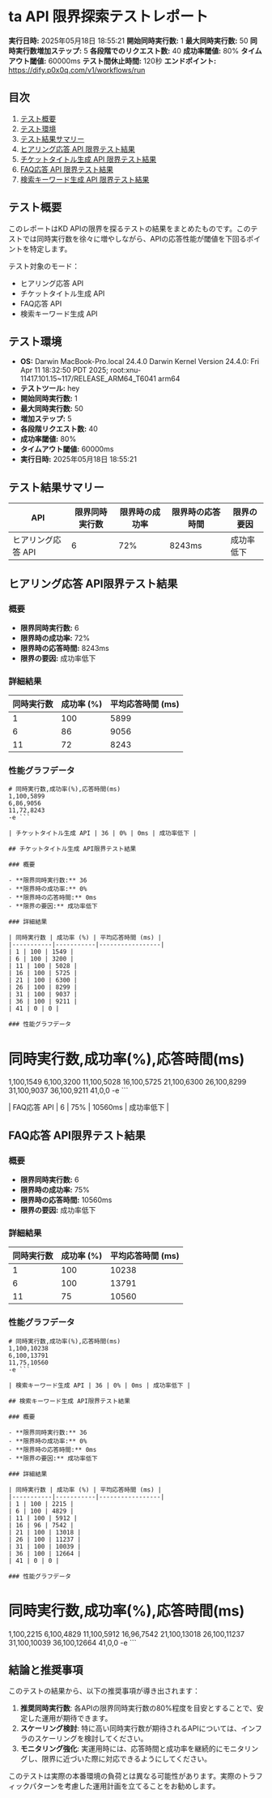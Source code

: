 # ta API 限界探索テストレポート

**実行日時:** 2025年05月18日 18:55:21
**開始同時実行数:** 1
**最大同時実行数:** 50
**同時実行数増加ステップ:** 5
**各段階でのリクエスト数:** 40
**成功率閾値:** 80%
**タイムアウト閾値:** 60000ms
**テスト間休止時間:** 120秒
**エンドポイント:** https://dify.p0x0q.com/v1/workflows/run

## 目次

1. [テスト概要](#テスト概要)
2. [テスト環境](#テスト環境)
3. [テスト結果サマリー](#テスト結果サマリー)
4. [ヒアリング応答 API 限界テスト結果](#ヒアリング応答-api-限界テスト結果)
5. [チケットタイトル生成 API 限界テスト結果](#チケットタイトル生成-api-限界テスト結果)
6. [FAQ応答 API 限界テスト結果](#faq応答-api-限界テスト結果)
7. [検索キーワード生成 API 限界テスト結果](#検索キーワード生成-api-限界テスト結果)

## テスト概要

このレポートはKD APIの限界を探るテストの結果をまとめたものです。このテストでは同時実行数を徐々に増やしながら、APIの応答性能が閾値を下回るポイントを特定します。

テスト対象のモード：
- ヒアリング応答 API
- チケットタイトル生成 API
- FAQ応答 API
- 検索キーワード生成 API

## テスト環境

- **OS:** Darwin MacBook-Pro.local 24.4.0 Darwin Kernel Version 24.4.0: Fri Apr 11 18:32:50 PDT 2025; root:xnu-11417.101.15~117/RELEASE_ARM64_T6041 arm64
- **テストツール:** hey
- **開始同時実行数:** 1
- **最大同時実行数:** 50
- **増加ステップ:** 5
- **各段階リクエスト数:** 40
- **成功率閾値:** 80%
- **タイムアウト閾値:** 60000ms
- **実行日時:** 2025年05月18日 18:55:21

## テスト結果サマリー

| API | 限界同時実行数 | 限界時の成功率 | 限界時の応答時間 | 限界の要因 |
|-----|--------------|--------------|---------------|---------|
| ヒアリング応答 API | 6 | 72% | 8243ms | 成功率低下 |

## ヒアリング応答 API限界テスト結果

### 概要

- **限界同時実行数:** 6
- **限界時の成功率:** 72%
- **限界時の応答時間:** 8243ms
- **限界の要因:** 成功率低下

### 詳細結果

| 同時実行数 | 成功率 (%) | 平均応答時間 (ms) |
|-----------|-----------|-----------------|
| 1 | 100 | 5899 |
| 6 | 86 | 9056 |
| 11 | 72 | 8243 |

### 性能グラフデータ

```
# 同時実行数,成功率(%),応答時間(ms)
1,100,5899
6,86,9056
11,72,8243
-e ```

| チケットタイトル生成 API | 36 | 0% | 0ms | 成功率低下 |

## チケットタイトル生成 API限界テスト結果

### 概要

- **限界同時実行数:** 36
- **限界時の成功率:** 0%
- **限界時の応答時間:** 0ms
- **限界の要因:** 成功率低下

### 詳細結果

| 同時実行数 | 成功率 (%) | 平均応答時間 (ms) |
|-----------|-----------|-----------------|
| 1 | 100 | 1549 |
| 6 | 100 | 3200 |
| 11 | 100 | 5028 |
| 16 | 100 | 5725 |
| 21 | 100 | 6300 |
| 26 | 100 | 8299 |
| 31 | 100 | 9037 |
| 36 | 100 | 9211 |
| 41 | 0 | 0 |

### 性能グラフデータ

```
# 同時実行数,成功率(%),応答時間(ms)
1,100,1549
6,100,3200
11,100,5028
16,100,5725
21,100,6300
26,100,8299
31,100,9037
36,100,9211
41,0,0
-e ```

| FAQ応答 API | 6 | 75% | 10560ms | 成功率低下 |

## FAQ応答 API限界テスト結果

### 概要

- **限界同時実行数:** 6
- **限界時の成功率:** 75%
- **限界時の応答時間:** 10560ms
- **限界の要因:** 成功率低下

### 詳細結果

| 同時実行数 | 成功率 (%) | 平均応答時間 (ms) |
|-----------|-----------|-----------------|
| 1 | 100 | 10238 |
| 6 | 100 | 13791 |
| 11 | 75 | 10560 |

### 性能グラフデータ

```
# 同時実行数,成功率(%),応答時間(ms)
1,100,10238
6,100,13791
11,75,10560
-e ```

| 検索キーワード生成 API | 36 | 0% | 0ms | 成功率低下 |

## 検索キーワード生成 API限界テスト結果

### 概要

- **限界同時実行数:** 36
- **限界時の成功率:** 0%
- **限界時の応答時間:** 0ms
- **限界の要因:** 成功率低下

### 詳細結果

| 同時実行数 | 成功率 (%) | 平均応答時間 (ms) |
|-----------|-----------|-----------------|
| 1 | 100 | 2215 |
| 6 | 100 | 4829 |
| 11 | 100 | 5912 |
| 16 | 96 | 7542 |
| 21 | 100 | 13018 |
| 26 | 100 | 11237 |
| 31 | 100 | 10039 |
| 36 | 100 | 12664 |
| 41 | 0 | 0 |

### 性能グラフデータ

```
# 同時実行数,成功率(%),応答時間(ms)
1,100,2215
6,100,4829
11,100,5912
16,96,7542
21,100,13018
26,100,11237
31,100,10039
36,100,12664
41,0,0
-e ```


## 結論と推奨事項

このテストの結果から、以下の推奨事項が導き出されます：

1. **推奨同時実行数**: 各APIの限界同時実行数の80%程度を目安とすることで、安定した運用が期待できます。
2. **スケーリング検討**: 特に高い同時実行数が期待されるAPIについては、インフラのスケーリングを検討してください。
3. **モニタリング強化**: 実運用時には、応答時間と成功率を継続的にモニタリングし、限界に近づいた際に対応できるようにしてください。

このテストは実際の本番環境の負荷とは異なる可能性があります。実際のトラフィックパターンを考慮した運用計画を立てることをお勧めします。
